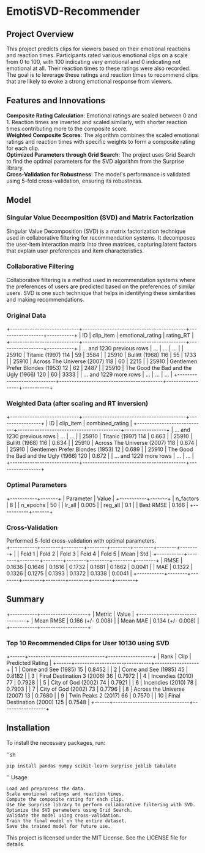 # EmotiSVD-Recommender

## Project Overview

This project predicts clips for viewers based on their emotional reactions and reaction times. Participants rated various emotional clips on a scale from 0 to 100, with 100 indicating very emotional and 0   indicating not emotional at all. Their reaction times to these ratings were also recorded. The goal is to leverage these ratings and reaction times to recommend clips that are likely to evoke a strong  emotional response from viewers.

## Features and Innovations
**Composite Rating Calculation**: Emotional ratings are scaled between 0 and 1. Reaction times are inverted and scaled similarly, with shorter reaction times contributing more to the composite score.   
**Weighted Composite Scores**: The algorithm combines the scaled emotional ratings and reaction times with specific weights to form a composite rating for each clip.   
**Optimized Parameters through Grid Search**: The project uses Grid Search to find the optimal parameters for the SVD algorithm from the Surprise library.   
**Cross-Validation for Robustness**: The model's performance is validated using 5-fold cross-validation, ensuring its robustness.   

## Model
### Singular Value Decomposition (SVD) and Matrix Factorization    

Singular Value Decomposition (SVD) is a matrix factorization technique used in collaborative filtering for recommendation systems. It decomposes the user-item interaction matrix into three matrices, capturing latent factors that explain user preferences and item characteristics.   

### Collaborative Filtering
Collaborative filtering is a method used in recommendation systems where the preferences of users are predicted based on the preferences of similar users. SVD is one such technique that helps in identifying these similarities and making recommendations.  

### Original Data
+----------------------------+------------------------------------------+------------------+-----------+
|             ID             |                clip_item                 | emotional_rating | rating_RT |
+----------------------------+------------------------------------------+------------------+-----------+
| ... and 1230 previous rows |                   ...                    |       ...        |    ...    |
|           25910            |            Titanic (1997) 114            |        59        |   3584    |
|           25910            |            Bullitt (1968) 116            |        55        |   1733    |
|           25910            |      Across The Universe (2007) 118      |        60        |   2215    |
|           25910            |    Gentlemen Prefer Blondes (1953) 12    |        62        |   2487    |
|           25910            | The Good the Bad and the Ugly (1966) 120 |        60        |   3333    |
|   ... and 1229 more rows   |                   ...                    |       ...        |    ...    |
+----------------------------+------------------------------------------+------------------+-----------+

### Weighted Data (after scaling and RT inversion)
+----------------------------+------------------------------------------+-----------------+
|             ID             |                clip_item                 | combined_rating |
+----------------------------+------------------------------------------+-----------------+
| ... and 1230 previous rows |                   ...                    |       ...       |
|           25910            |            Titanic (1997) 114            |      0.663      |
|           25910            |            Bullitt (1968) 116            |      0.634      |
|           25910            |      Across The Universe (2007) 118      |      0.674      |
|           25910            |    Gentlemen Prefer Blondes (1953) 12    |      0.689      |
|           25910            | The Good the Bad and the Ugly (1966) 120 |      0.672      |
|   ... and 1229 more rows   |                   ...                    |       ...       |
+----------------------------+------------------------------------------+-----------------+

### Optimal Parameters
+-----------+-------+
| Parameter | Value |
+-----------+-------+
| n_factors |   8   |
| n_epochs  |  50   |
|  lr_all   | 0.005 |
|  reg_all  |  0.1  |
| Best RMSE | 0.166 |
+-----------+-------+

### Cross-Validation
Performed 5-fold cross-validation with optimal parameters.   
+-----------+--------+--------+--------+--------+--------+--------+--------+
|           | Fold 1 | Fold 2 | Fold 3 | Fold 4 | Fold 5 |  Mean  |  Std   |
+-----------+--------+--------+--------+--------+--------+--------+--------+
| RMSE      | 0.1636 | 0.1646 | 0.1616 | 0.1732 | 0.1681 | 0.1662 | 0.0041 |
| MAE       | 0.1322 | 0.1326 | 0.1275 | 0.1393 | 0.1372 | 0.1338 | 0.0041 |
+-----------+--------+--------+--------+--------+--------+--------+--------+


## Summary
+-----------+-------------------+
|  Metric   |       Value       |
+-----------+-------------------+
| Mean RMSE | 0.166 (+/- 0.008) |
| Mean MAE  | 0.134 (+/- 0.008) |
+-----------+-------------------+

### Top 10 Recommended Clips for User 10130 using SVD
+------+-------------------------------+------------------+
| Rank |             Clip              | Predicted Rating |
+------+-------------------------------+------------------+
|  1   |    Come and See (1985) 15     |      0.8452      |
|  2   |    Come and See (1985) 45     |      0.8182      |
|  3   | Final Destination 3 (2006) 36 |      0.7972      |
|  4   |      Incendies (2010) 77      |      0.7928      |
|  5   |     City of God (2002) 74     |      0.7921      |
|  6   |      Incendies (2010) 78      |      0.7903      |
|  7   |     City of God (2002) 73     |      0.7796      |
|  8   | Across the Universe (2007) 13 |      0.7680      |
|  9   |    Twin Peaks 2 (2017) 66     |      0.7570      |
|  10  | Final Destination (2000) 125  |      0.7548      |
+------+-------------------------------+------------------+

## Installation

To install the necessary packages, run:

  ''sh

    pip install pandas numpy scikit-learn surprise joblib tabulate
  ''
Usage

    Load and preprocess the data.
    Scale emotional ratings and reaction times.
    Compute the composite rating for each clip.
    Use the Surprise library to perform collaborative filtering with SVD.
    Optimize the SVD parameters using Grid Search.
    Validate the model using cross-validation.
    Train the final model on the entire dataset.
    Save the trained model for future use.

This project is licensed under the MIT License. See the LICENSE file for details.
